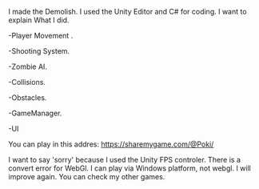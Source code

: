 I made the Demolish. I used the Unity Editor and C# for coding. I want to explain What I did.

-Player Movement .

-Shooting System.

-Zombie AI.

-Collisions.

-Obstacles.

-GameManager.

-UI

You can play in this addres: https://sharemygame.com/@Poki/

I want to say 'sorry' because I used the Unity FPS controler. There is a convert error for WebGl. I can play via Windows platform, not webgl. I will improve again. You can check my other games.
